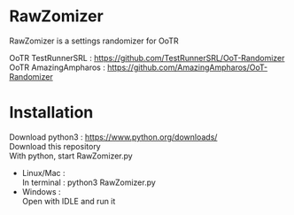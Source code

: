 # RawZomizer
RawZomizer is a settings randomizer for OoTR

OoTR TestRunnerSRL : https://github.com/TestRunnerSRL/OoT-Randomizer  
OoTR AmazingAmpharos : https://github.com/AmazingAmpharos/OoT-Randomizer  

# Installation

Download python3 : https://www.python.org/downloads/  
Download this repository  
With python, start RawZomizer.py  
* Linux/Mac :  
    In terminal : python3 RawZomizer.py  
* Windows :  
    Open with IDLE and run it  
